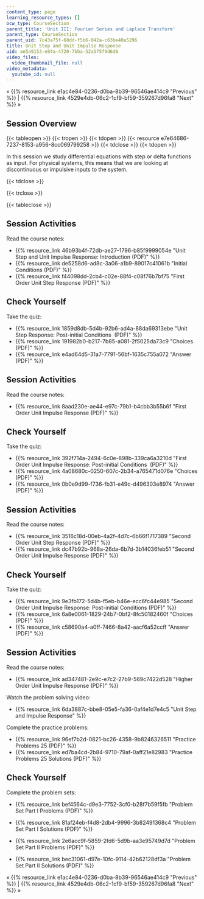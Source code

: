 ```yaml
---
content_type: page
learning_resource_types: []
ocw_type: CourseSection
parent_title: 'Unit III: Fourier Series and Laplace Transform'
parent_type: CourseSection
parent_uid: 7c43a75f-68dd-f5b6-042a-c63be40a5296
title: Unit Step and Unit Impulse Response
uid: ae5a9153-e84a-4720-7bba-52a575f9d6d8
video_files:
  video_thumbnail_file: null
video_metadata:
  youtube_id: null
---
```


« {{% resource_link e1ac4e84-0236-d0ba-8b39-96546ae414c9 "Previous" %}} | {{% resource_link 4529e4db-06c2-1cf9-bf59-359267d96fa8 "Next" %}} »

Session Overview
----------------

{{< tableopen >}}
{{< tropen >}}
{{< tdopen >}}
{{< resource e7e64686-7237-8153-a956-8cc069799258 >}}
{{< tdclose >}}
{{< tdopen >}}


In this session we study differential equations with step or delta functions as input. For physical systems, this means that we are looking at discontinuous or impulsive inputs to the system.


{{< tdclose >}}

{{< trclose >}}

{{< tableclose >}}

Session Activities
------------------

Read the course notes:

*   {{% resource_link 46b93b4f-72db-ae27-1796-b85f9999054e "Unit Step and Unit Impulse Response: Introduction (PDF)" %}}
*   {{% resource_link de5258d6-ad8c-3a06-a1b9-89017c41061b "Initial Conditions (PDF)" %}}
*   {{% resource_link f44098dd-2cb4-c02e-88f4-c08f76b7bf75 "First Order Unit Step Response (PDF)" %}}

Check Yourself
--------------

Take the quiz:

*   {{% resource_link 1859d8db-5d4b-92b6-ad4a-88da69313ebe "Unit Step Response: Post-initial Conditions  (PDF)" %}}
*   {{% resource_link 191982b0-b217-7b85-a081-2f5025da73c9 "Choices (PDF)" %}}
*   {{% resource_link e4ad64d5-31a7-7791-56bf-1635c755a072 "Answer (PDF)" %}}

Session Activities
------------------

Read the course notes:

*   {{% resource_link 8aad230e-ae44-e97c-79b1-b4cbb3b55b6f "First Order Unit Impulse Response (PDF)" %}}

Check Yourself
--------------

Take the quiz:

*   {{% resource_link 392f714a-2494-6c0e-898b-339ca6a3210d "First Order Unit Impulse Response: Post-initial Conditions  (PDF)" %}}
*   {{% resource_link 4a08680c-0250-607c-2b34-a765471d076e "Choices (PDF)" %}}
*   {{% resource_link 0b0e9d99-f736-fb31-e49c-d496303e8974 "Answer (PDF)" %}}

Session Activities
------------------

Read the course notes:

*   {{% resource_link 3516c18d-00eb-4a2f-4d7c-6b66f1717389 "Second Order Unit Step Response (PDF)" %}}
*   {{% resource_link dc47b92b-968a-26da-6b7d-3b14036feb51 "Second Order Unit Impulse Response (PDF)" %}}

Check Yourself
--------------

Take the quiz:

*   {{% resource_link 9e3fb172-5d4b-f5eb-b46e-ecc6fc44e985 "Second Order Unit Impulse Response: Post-initial Conditions (PDF)" %}}
*   {{% resource_link 6a8e0061-1829-24b7-0bf2-8fc50182460f "Choices (PDF)" %}}
*   {{% resource_link c58690a4-a0ff-7466-8a42-aacf6a52ccff "Answer (PDF)" %}}

Session Activities
------------------

Read the course notes:

*   {{% resource_link ad347481-2e9c-e7c2-27b9-569c7422d528 "Higher Order Unit Impulse Response (PDF)" %}}

Watch the problem solving video:

*   {{% resource_link 6da3887c-bbe8-05e5-fa36-0af4e1d7e4c5 "Unit Step and Impulse Response" %}}

Complete the practice problems:

*   {{% resource_link 96ef7b2d-0821-bc26-4358-9b8246326511 "Practice Problems 25 (PDF)" %}}
*   {{% resource_link ed7ba4cd-2b84-9710-79af-0aff21e82983 "Practice Problems 25 Solutions (PDF)" %}}

Check Yourself
--------------

Complete the problem sets:

*   {{% resource_link bef4564c-d9e3-7752-3cf0-b28f7b59f5fb "Problem Set Part I Problems (PDF)" %}}
*   {{% resource_link 81af24eb-f4d8-2db4-9996-3b82491368c4 "Problem Set Part I Solutions (PDF)" %}}
  
*   {{% resource_link 2e6acc9f-5859-2fd6-5d9b-aa3e95749d7d "Problem Set Part II Problems (PDF)" %}}
*   {{% resource_link bec31061-d97e-10fc-9114-42b62128df3a "Problem Set Part II Solutions (PDF)" %}}

« {{% resource_link e1ac4e84-0236-d0ba-8b39-96546ae414c9 "Previous" %}} | {{% resource_link 4529e4db-06c2-1cf9-bf59-359267d96fa8 "Next" %}} »